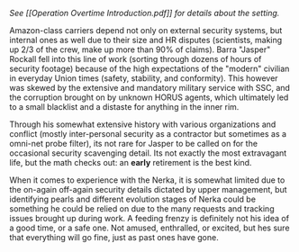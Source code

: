 *See [[Operation Overtime Introduction.pdf]] for details about the setting.* 

Amazon-class carriers depend not only on external security systems, but internal ones as well due to their size and HR disputes (scientists, making up 2/3 of the crew, make up more than 90% of claims). Barra "Jasper" Rockall fell into this line of work (sorting through dozens of hours of security footage) because of the high expectations of the "modern" civilian in everyday Union times (safety, stability, and conformity). This however was skewed by the extensive and mandatory military service with SSC, and the corruption brought on by unknown HORUS agents, which ultimately led to a small blacklist and a distaste for anything in the inner rim.

Through his somewhat extensive history with various organizations and conflict (mostly inter-personal security as a contractor but sometimes as a omni-net probe filter), its not rare for Jasper to be called on for the occasional security scavenging detail. Its not exactly the most extravagant life, but the math checks out: an **early** retirement is the best kind.

When it comes to experience with the Nerka, it is somewhat limited due to the on-again off-again security details dictated by upper management, but identifying pearls and different evolution stages of Nerka could be something he could be relied on due to the many requests and tracking issues brought up during work. A feeding frenzy is definitely not his idea of a good time, or a safe one. Not amused, enthralled, or excited, but hes sure that everything will go fine, just as past ones have gone.